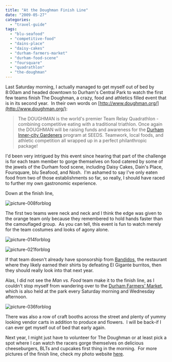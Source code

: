 ```yaml
---
title: "At the Doughman Finish Line"
date: "2009-05-27"
categories: 
  - "travel-guide"
tags: 
  - "blu-seafood"
  - "competitive-food"
  - "dains-place"
  - "daisy-cakes"
  - "durham-farmers-market"
  - "durham-food-scene"
  - "foursquare"
  - "quadrathlon"
  - "the-doughman"
---
```


Last Saturday morning, I actually managed to get myself out of bed by 8:00am and headed downtown to Durham's Central Park to watch the first few teams finish The Doughman, a crazy, food and athletics filled event that is in its second year.  In their own words on [http://www.doughman.org/](http://www.doughman.org/):

> The DOUGHMAN is the world's premier Team Relay Quadrathlon - combining competitive eating with a traditional triathlon. Once again the DOUGHMAN will be raising funds and awareness for the [Durham Inner-city Gardeners](http://doughman.pratt.duke.edu/the_cause) program at SEEDS. Teamwork, local foods, and athletic competition all wrapped up in a perfect philanthropic package!

I'd been very intrigued by this event since hearing that part of the challenge is for each team member to gorge themselves on food catered by some of the jewels of the Durham food scene, including Daisy Cakes, Dain's Place, Foursquare, blu Seafood, and Nosh.  I'm ashamed to say I've only eaten food from two of those establishments so far, so really, I should have raced to further my own gastronomic experience.

Down at the finish line,

![picture-008forblog](http://s3.amazonaws.com/thegourmez-wpmedia/2009/05/picture-008forblog-300x2001.jpg "picture-008forblog")

The first two teams were neck and neck and I think the edge was given to the orange team only because they remembered to hold hands faster than the camouflaged group.  As you can tell, this event is fun to watch merely for the team costumes and looks of agony alone.

![picture-014forblog](http://s3.amazonaws.com/thegourmez-wpmedia/2009/05/picture-014forblog-300x2001.jpg "picture-014forblog")

![picture-021forblog](http://s3.amazonaws.com/thegourmez-wpmedia/2009/05/picture-021forblog-300x2001.jpg "picture-021forblog")

If that team doesn't already have sponsorship from [Bandidos](http://www.bandidoscafe.com/), the restaurant where they likely earned their shirts by defeating El Gigante burritos, then they should really look into that next year.

Alas, I did not see the _Man vs. Food_ team make it to the finish line, as I couldn't stop myself from wandering over to the [Durham Farmers' Market](http://wwwdurhamfarmersmarket.com/), which is also held at the park every Saturday morning and Wednesday afternoon.

![picture-036forblog](http://s3.amazonaws.com/thegourmez-wpmedia/2009/05/picture-036forblog-300x2001.jpg "picture-036forblog")

There was also a row of craft booths across the street and plenty of yummy looking vendor carts in addition to produce and flowers.  I will be back-if I can ever get myself out of bed that early again.

Next year, I might just have to volunteer for The Doughman or at least pick a spot where I can watch the racers gorge themselves on delicious cheeseburgers, BLTs and cupcakes first thing in the morning.  For more pictures of the finish line, check my photo website [here](http://www.yellow5labs.com/photos/index.php?path=./Events/Doughman%2009).
